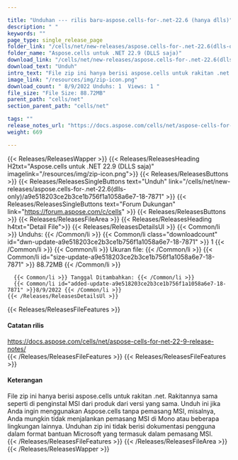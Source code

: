 ```yaml
---

title: "Unduhan --- rilis baru-aspose.cells-for-.net-22.6 (hanya dlls)"
description: " "
keywords: ""
page_type: single_release_page
folder_link: "/cells/net/new-releases/aspose.cells-for-.net-22.6(dlls-only)/"
folder_name: "Aspose.cells untuk .NET 22.9 (DLLS saja)"
download_link: "/cells/net/new-releases/aspose.cells-for-.net-22.6(dlls-only)/a9e518203ce2b3ce1b756f1a1058a6e7-18-7871"
download_text: "Unduh"
intro_text: "File zip ini hanya berisi aspose.cells untuk rakitan .net. Rakitannya sama seperti di penginstal MSI dari produk dari versi yang sama. Unduh ini jika Anda ingin menggunakan Aspose.cells tanpa pemasang MSI, misalnya, Anda mungkin tidak menjalankan pemasang MSI di Mono atau beberapa lingkungan lainnya. Unduhan zip ini tidak berisi dokumentasi pengguna dalam format bantuan Microsoft yang termasuk dalam pemasang MSI."
image_link: "/resources/img/zip-icon.png"
download_count: " 8/9/2022 Unduhs: 1  Views: 1 "
file_size: "File Size: 88.72MB"
parent_path: "cells/net"
section_parent_path: "cells/net"

tags: ""
release_notes_url: "https://docs.aspose.com/cells/net/aspose-cells-for-net-22-9-release-notes/"
weight: 669

---
```


{{< Releases/ReleasesWapper >}}
  {{< Releases/ReleasesHeading H2txt="Aspose.cells untuk .NET 22.9 (DLLS saja)" imagelink="/resources/img/zip-icon.png">}}
  {{< Releases/ReleasesButtons >}}
    {{< Releases/ReleasesSingleButtons text="Unduh" link="/cells/net/new-releases/aspose.cells-for-.net-22.6(dlls-only)/a9e518203ce2b3ce1b756f1a1058a6e7-18-7871" >}}
    {{< Releases/ReleasesSingleButtons text="Forum Dukungan" link="https://forum.aspose.com/c/cells" >}}
  {{< Releases/ReleasesButtons >}}
  {{< Releases/ReleasesFileArea >}}
    {{< Releases/ReleasesHeading h4txt="Detail File">}}
    {{< Releases/ReleasesDetailsUl >}}
      {{< Common/li >}} Unduhs: {{< /Common/li >}}
      {{< Common/li class="downloadcount" id="dwn-update-a9e518203ce2b3ce1b756f1a1058a6e7-18-7871" >}} 1 {{< /Common/li >}}
      {{< Common/li >}} Ukuran file: {{< /Common/li >}}
      {{< Common/li id="size-update-a9e518203ce2b3ce1b756f1a1058a6e7-18-7871" >}} 88.72MB {{< /Common/li >}}

      {{< Common/li >}} Tanggal Ditambahkan: {{< /Common/li >}}
      {{< Common/li id="added-update-a9e518203ce2b3ce1b756f1a1058a6e7-18-7871" >}}8/9/2022 {{< /Common/li >}}
    {{< /Releases/ReleasesDetailsUl >}}

  {{< Releases/ReleasesFileFeatures >}}
      <h4>Catatan rilis</h4><div><a href='https://docs.aspose.com/cells/net/aspose-cells-for-net-22-9-release-notes/'>https://docs.aspose.com/cells/net/aspose-cells-for-net-22-9-release-notes/</a></div>
  {{< /Releases/ReleasesFileFeatures >}}
  {{< Releases/ReleasesFileFeatures >}}
      <h4>Keterangan</h4><div class="HTMLDescription">File zip ini hanya berisi aspose.cells untuk rakitan .net. Rakitannya sama seperti di penginstal MSI dari produk dari versi yang sama. Unduh ini jika Anda ingin menggunakan Aspose.cells tanpa pemasang MSI, misalnya, Anda mungkin tidak menjalankan pemasang MSI di Mono atau beberapa lingkungan lainnya. Unduhan zip ini tidak berisi dokumentasi pengguna dalam format bantuan Microsoft yang termasuk dalam pemasang MSI.</div>
  {{< /Releases/ReleasesFileFeatures >}}
 {{< /Releases/ReleasesFileArea >}}
{{< /Releases/ReleasesWapper >}}


